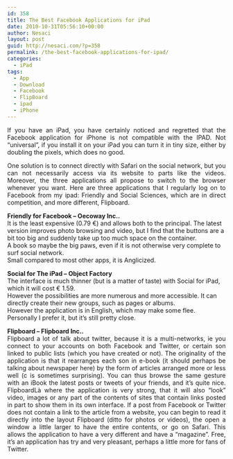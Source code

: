 ```yaml
---
id: 358
title: The Best Facebook Applications for iPad
date: 2010-10-31T05:56:10+00:00
author: Nesaci
layout: post
guid: http://nesaci.com/?p=358
permalink: /the-best-facebook-applications-for-ipad/
categories:
  - iPad
tags:
  - App
  - Download
  - Facebook
  - FlipBoard
  - ipad
  - iPhone
---
```

<p style="text-align: justify;">
  If you have an iPad, you have certainly noticed and regretted that the Facebook application for iPhone is not compatible with the IPAD. Not &#8220;universal&#8221;, if you install it on your iPad you can turn it in tiny size, either by doubling the pixels, which does no good.
</p>

<p style="text-align: justify;">
  One solution is to connect directly with Safari on the social network, but you can not necessarily access via its website to parts like the videos. Moreover, the three applications all propose to switch to the browser whenever you want. Here are three applications that I regularly log on to Facebook from my ipad: Friendly and Social Sciences, which are in direct competition, and more different, Flipboard.
</p>

**Friendly for Facebook &#8211; Oecoway Inc..**  
It is the least expensive (0.79 €) and allows both to the principal. The latest version improves photo browsing and video, but I find that the buttons are a bit too big and suddenly take up too much space on the container.  
A book so maybe the big paws, even if it is not otherwise very complete to surf social network.  
Small compared to most other apps, it is Anglicized.

**Social for The iPad &#8211; Object Factory**  
The interface is much thinner (but is a matter of taste) with Social for iPad, which it will cost € 1.59.  
However the possibilities are more numerous and more accessible. It can directly create their new groups, such as pages or albums.  
However the application is in English, which may make some flee.  
Personally I prefer it, but it&#8217;s still pretty close.

<p style="text-align: justify;">
  <strong>Flipboard &#8211; Flipboard Inc..</strong><br /> Flipboard a lot of talk about twitter, because it is a multi-networks, ie you connect to your accounts on both Facebook and Twitter, or certain son linked to public lists (which you have created or not). The originality of the application is that it rearranges each son in e-book (it should perhaps be talking about newspaper here) by the form of articles arranged more or less well (c is sometimes surprising). You can thus browse the same gesture with an iBook the latest posts or tweets of your friends, and it&#8217;s quite nice. FlipboardLà where the application is very strong, that it will also &#8220;look&#8221; video, images or any part of the contents of sites that contain links posted in part to show them in its own interface. If a post from Facebook or Twitter does not contain a link to the article from a website, you can begin to read it directly into the layout Flipboard (ditto for photos or videos), the open a window a little larger to have the entire contents, or go on Safari. This allows the application to have a very different and have a &#8220;magazine&#8221;. Free, it&#8217;s an application has try and very pleasant, perhaps a little more for fans of Twitter.
</p>